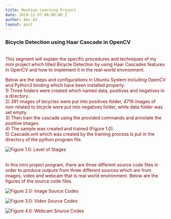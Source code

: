 ```yaml
---
title: Machine Learning Project
date: 2019-12-07 00:00:00 Z
author: Ami-AZ
layout: post
---
```


<h3>Bicycle Detection using Haar Cascade in OpenCV</h3>

<font color="maroon"><br>This segment will explain the specific procedures and techniques of my mini project which titled Bicycle Detection by using Haar Cascades features in OpenCV and how to implement it in the real-world environment.

Below are the steps and configurations in Ubuntu System including OpenCV and Python3 binding which have been installed properly.
<br>1) Three folders were created which named data, positives and negatives in a directory.
<br>2) 391 images of bicycles were put into positives folder, 4719 images of non-related to bicycle were put into negatives folder, while data folder was set empty.
<br>3) Then train the cascade using the provided commands and annotate the positive images.
<br>4) The sample was created and trained (Figure 1.0).
<br>5) Cascade.xml which was created by the training process is put in the directory of the python program file.

<span class="image center"><img src="{{ 'assets/images/opencv/levelofstages.png' | relative_url }}" alt="Figure 1.0: Level of Stages" /></span>

<br>In this mini project program, there are three different source code files in order to produce outputs from three different sources which are from images, video and webcam that is real world environment. Below are the figures of the source code files.

<span class="image center"><img src="{{ 'assets/images/opencv/imageofsourcecodes.png' | relative_url }}" alt="Figure 2.0: Image Source Codes" /></span>

<span class="image center"><img src="{{ 'assets/images/opencv/videosourcecodes.png' | relative_url }}" alt="Figure 3.0: Video Source Codes" /></span>

<span class="image center"><img src="{{ 'assets/images/opencv/webcamsourcecodes.png' | relative_url }}" alt="Figure 4.0: Webcam Source Codes" /></span>
